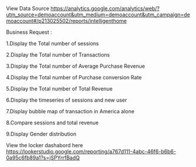 View Data Source https://analytics.google.com/analytics/web/?utm_source=demoaccount&utm_medium=demoaccount&utm_campaign=demoaccount#/p213025502/reports/intelligenthome

Business Request :

1.Display the Total number of sessions

2.Display the Total number of Transactions

3.Display the Total number of Average Purchase Revenue

4.Display the Total number of Purchase conversion Rate

5.Display the Total number of Total Revenue

6.Display the timeseries of sessions and new user

7.Display bubble map of transaction in America alone

8.Compare sessions and total revenue

9.Display Gender distribution

View the locker dashabord here https://lookerstudio.google.com/reporting/a767d111-4abc-46f6-b6b6-0a95c6fb89a1?s=jSPYrrfBadQ